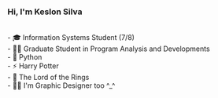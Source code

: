 ### Hi, I'm Keslon Silva
<div align="center">
  <br>
 </div>
- 🎓 Information Systems Student (7/8) <br>
- 👨‍🎓 Graduate Student in Program Analysis and Developments <br>
- 🐍 Python <br>
- ⚡ Harry Potter <br>
- 💍 The Lord of the Rings  <br>
- 🧑‍🎨 I'm Graphic Designer too ^_^ <br>





